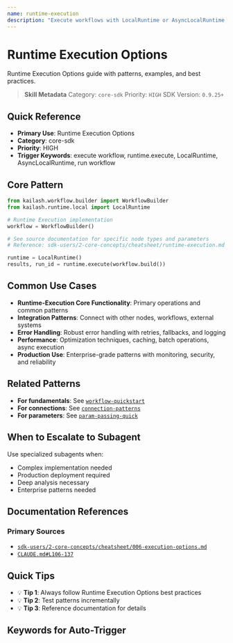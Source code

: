 ```yaml
---
name: runtime-execution
description: "Execute workflows with LocalRuntime or AsyncLocalRuntime, with parameter overrides and configuration options. Use when asking 'execute workflow', 'runtime.execute', 'LocalRuntime', 'AsyncLocalRuntime', 'run workflow', 'execution options', 'runtime parameters', 'content-aware detection', or 'workflow execution'."
---
```


# Runtime Execution Options

Runtime Execution Options guide with patterns, examples, and best practices.

> **Skill Metadata**
> Category: `core-sdk`
> Priority: `HIGH`
> SDK Version: `0.9.25+`

## Quick Reference

- **Primary Use**: Runtime Execution Options
- **Category**: core-sdk
- **Priority**: HIGH
- **Trigger Keywords**: execute workflow, runtime.execute, LocalRuntime, AsyncLocalRuntime, run workflow

## Core Pattern

```python
from kailash.workflow.builder import WorkflowBuilder
from kailash.runtime.local import LocalRuntime

# Runtime Execution implementation
workflow = WorkflowBuilder()

# See source documentation for specific node types and parameters
# Reference: sdk-users/2-core-concepts/cheatsheet/runtime-execution.md

runtime = LocalRuntime()
results, run_id = runtime.execute(workflow.build())
```


## Common Use Cases

- **Runtime-Execution Core Functionality**: Primary operations and common patterns
- **Integration Patterns**: Connect with other nodes, workflows, external systems
- **Error Handling**: Robust error handling with retries, fallbacks, and logging
- **Performance**: Optimization techniques, caching, batch operations, async execution
- **Production Use**: Enterprise-grade patterns with monitoring, security, and reliability

## Related Patterns

- **For fundamentals**: See [`workflow-quickstart`](#)
- **For connections**: See [`connection-patterns`](#)
- **For parameters**: See [`param-passing-quick`](#)

## When to Escalate to Subagent

Use specialized subagents when:
- Complex implementation needed
- Production deployment required
- Deep analysis necessary
- Enterprise patterns needed

## Documentation References

### Primary Sources
- [`sdk-users/2-core-concepts/cheatsheet/006-execution-options.md`](../../../sdk-users/2-core-concepts/cheatsheet/006-execution-options.md)
- [`CLAUDE.md#L106-137`](../../{doc})

## Quick Tips

- 💡 **Tip 1**: Always follow Runtime Execution Options best practices
- 💡 **Tip 2**: Test patterns incrementally
- 💡 **Tip 3**: Reference documentation for details

## Keywords for Auto-Trigger

<!-- Trigger Keywords: execute workflow, runtime.execute, LocalRuntime, AsyncLocalRuntime, run workflow -->
